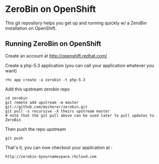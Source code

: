 ZeroBin on OpenShift
====================

This git repository helps you get up and running quickly w/ a ZeroBin installation
on OpenShift.

Running ZeroBin on OpenShift
----------------------------

Create an account at http://openshift.redhat.com/

Create a php-5.3 application (you can call your application whatever you want)

    rhc app create -a zerobin -t php-5.3

Add this upstream zerobin repo

    cd zerobin
    git remote add upstream -m master git://github.com/mscherer/zerobin.git
    git pull -s recursive -X theirs upstream master
    # note that the git pull above can be used later to pull updates to ZeroBin

Then push the repo upstream

    git push

That's it, you can now checkout your application at :

    http://zerobin-$yournamespace.rhcloud.com

